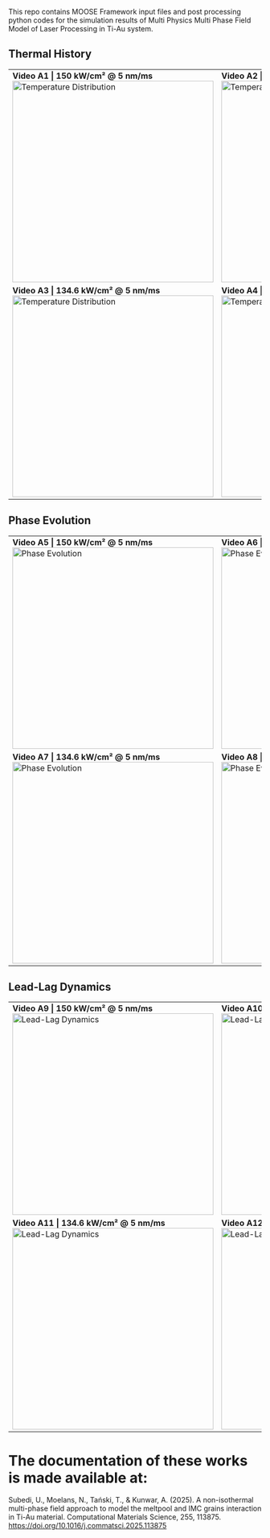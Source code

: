 This repo contains MOOSE Framework input files and post processing python codes for the simulation results of Multi Physics Multi Phase Field Model of Laser Processing in Ti-Au system.

<!-- ## Simulation Result Animations
### Tempeature Distribution | Irradiance: 134.6 kW/cm2; Scan Speed: 5nm/ms
![Temperature_Distribution](3_Simulation_Video_Animations/gif/I134_V5/Temperature_Distribution.gif)

### Isotherm | Irradiance: 150 kW/cm2; Scan Speed: 4nm/ms
![Isotherm](3_Simulation_Video_Animations/gif/I150_V4/Isotherm.gif)

### Phase Evolution | Irradiance: 150 kW/cm2; Scan Speed: 5nm/ms
![Phase_Evolution](3_Simulation_Video_Animations/gif/I150_V5/Phase_Growth.gif)

### Phase Area Growth | Irradiance: 134.6 kW/cm2; Scan Speed: 4nm/ms
![Phase_Area](3_Simulation_Video_Animations/gif/I134_V4/Grain_Growth_(Area).gif)
 -->

## Thermal History

<table>
  <tr>
    <td>
      <strong>Video A1 | 150 kW/cm² @ 5 nm/ms</strong><br>
      <img src="3_Simulation_Video_Animations/I150_V5/gif/I150_V5_TEMPERATURE.gif" alt="Temperature Distribution" width="400"/>
    </td>
    <td>
      <strong>Video A2 | 150 kW/cm² @ 4 nm/ms</strong><br>
      <img src="3_Simulation_Video_Animations/I150_V4/gif/I150_V4_TEMPERATURE.gif" alt="Temperature Distribution" width="400"/>
    </td>
  </tr>
  <tr>
    <td>
      <strong>Video A3 | 134.6 kW/cm² @ 5 nm/ms</strong><br>
      <img src="3_Simulation_Video_Animations/I134_V5/gif/I134_V5_TEMPERATURE.gif" alt="Temperature Distribution" width="400"/>
    </td>
    <td>
      <strong>Video A4 | 134.6 kW/cm² @ 4 nm/ms</strong><br>
      <img src="3_Simulation_Video_Animations/I134_V4/gif/I134_V4_TEMPERATURE.gif" alt="Temperature Distribution" width="400"/>
    </td>
  </tr>
</table>

## Phase Evolution

<table>
  <tr>
    <td>
      <strong>Video A5 | 150 kW/cm² @ 5 nm/ms</strong><br>
      <img src="3_Simulation_Video_Animations/I150_V5/gif/I150_V5_PHASE.gif" alt="Phase Evolution" width="400"/>
    </td>
    <td>
      <strong>Video A6 | 150 kW/cm² @ 4 nm/ms</strong><br>
      <img src="3_Simulation_Video_Animations/I150_V4/gif/I150_V4_PHASE.gif" alt="Phase Evolution" width="400"/>
    </td>
  </tr>
  <tr>
    <td>
      <strong>Video A7 | 134.6 kW/cm² @ 5 nm/ms</strong><br>
      <img src="3_Simulation_Video_Animations/I134_V5/gif/I134_V5_PHASE.gif" alt="Phase Evolution" width="400"/>
    </td>
    <td>
      <strong>Video A8 | 134.6 kW/cm² @ 4 nm/ms</strong><br>
      <img src="3_Simulation_Video_Animations/I134_V4/gif/I134_V4_PHASE.gif" alt="Phase Evolution" width="400"/>
    </td>
  </tr>
</table>

## Lead-Lag Dynamics

<table>
  <tr>
    <td>
      <strong>Video A9 | 150 kW/cm² @ 5 nm/ms</strong><br>
      <img src="3_Simulation_Video_Animations/I150_V5/gif/I150_V5_ISOTHERM.gif" alt="Lead-Lag Dynamics" width="400"/>
    </td>
    <td>
      <strong>Video A10 | 150 kW/cm² @ 4 nm/ms</strong><br>
      <img src="3_Simulation_Video_Animations/I150_V4/gif/I150_V4_ISOTHERM.gif" alt="Lead-Lag Dynamics" width="400"/>
    </td>
  </tr>
  <tr>
    <td>
      <strong>Video A11 | 134.6 kW/cm² @ 5 nm/ms</strong><br>
      <img src="3_Simulation_Video_Animations/I134_V5/gif/I134_V5_ISOTHERM.gif" alt="Lead-Lag Dynamics" width="400"/>
    </td>
    <td>
      <strong>Video A12 | 134.6 kW/cm² @ 4 nm/ms</strong><br>
      <img src="3_Simulation_Video_Animations/I134_V4/gif/I134_V4_ISOTHERM.gif" alt="Lead-Lag Dynamics" width="400"/>
    </td>
  </tr>
</table>


# The documentation of these works is made available at:
Subedi, U., Moelans, N., Tański, T., & Kunwar, A. (2025). A non-isothermal multi-phase field approach to model the meltpool and IMC grains interaction in Ti-Au material. Computational Materials Science, 255, 113875. https://doi.org/10.1016/j.commatsci.2025.113875

